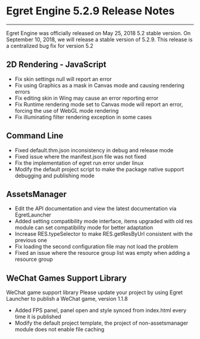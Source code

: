 # Egret Engine 5.2.9 Release Notes


---


Egret Engine was officially released on May 25, 2018 5.2 stable version. On September 10, 2018, we will release a stable version of 5.2.9. This release is a centralized bug fix for version 5.2


## 2D Rendering - JavaScript

* Fix skin settings null will report an error 
* Fix using Graphics as a mask in Canvas mode and causing rendering errors 
* Fix editing skin in Wing may cause an error reporting error 
* Fix Runtime rendering mode set to Canvas mode will report an error, forcing the use of WebGL mode rendering
* Fix illuminating filter rendering exception in some cases

## Command Line

* Fixed default.thm.json inconsistency in debug and release mode 
* Fixed issue where the manifest.json file was not fixed 
* Fix the implementation of egret run error under linux 
* Modify the default project script to make the package native support debugging and publishing mode

## AssetsManager

* Edit the API documentation and view the latest documentation via EgretLauncher
* Added setting compatibility mode interface, items upgraded with old res module can set compatibility mode for better adaptation
* Increase RES.typeSelector to make RES.getResByUrl consistent with the previous one
* Fix loading the second configuration file may not load the problem 
* Fixed an issue where the resource group list was empty when adding a resource group 

## WeChat Games Support Library

WeChat game support library Please update your project by using Egret Launcher to publish a WeChat game, version 1.1.8

* Added FPS panel, panel open and style synced from index.html every time it is published
* Modify the default project template, the project of non-assetsmanager module does not enable file caching